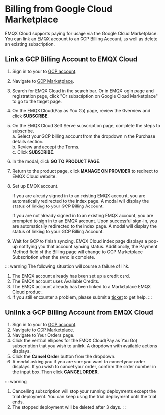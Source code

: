 # Billing from Google Cloud Marketplace

EMQX Cloud supports paying for usage via the Google Cloud Marketplace. You can link an EMQX account to an GCP Billing Account, as well as delete an existing subscription.


## Link a GCP Billing Account to EMQX Cloud
1. Sign in to your to [GCP account](https://console.cloud.google.com/).
2. Navigate to [GCP Marketplace](https://cloud.google.com/marketplace).
3. Search for EMQX Cloud in the search bar. Or in EMQX login page and registration page, click "Or subscription on Google Cloud Marketplace" to go to the target page.
4. On the EMQX Cloud(Pay as You Go) page, review the Overview and click **SUBSCRIBE**.
5. On the EMQX Cloud Self Serve subscription page, complete the steps to subscribe.<br>
	a. Select your GCP billing account from the dropdown in the Purchase details section.<br>
	b. Review and accept the Terms.<br>
	c. Click **SUBSCRIBE**.
6. In the modal, click **GO TO PRODUCT PAGE**.
7. Return to the product page, click **MANAGE ON PROVIDER** to redirect to EMQX Cloud website.
7. Set up EMQX account.

	If you are already signed in to an existing EMQX account, you are automatically redirected to the index page. A modal will display the status of linking to your GCP Billing Account.

	If you are not already signed in to an existing EMQX account, you are prompted to sign in to an EMQX account. Upon successful sign-in, you are automatically redirected to the index page. A modal will display the status of linking to your GCP Billing Account.
8. Wait for GCP to finish syncing.
	EMQX Cloud index page displays a pop-up notifying you that account syncing status. Additionally, the Payment Method field of the Billing page will change to GCP Marketplace Subscription when the sync is complete.
	
::: warning
The following situation will course a failure of link.
1. The EMQX account already has been set up a credit card.
2. The EMQX account uses Available Credits.
3. The EMQX account already has been linked to a Marketplace EMQX Cloud product.
4. If you still encounter a problem, please submit a [ticket](../feature/tickets.md) to get help.
:::


## Unlink a GCP Billing Account from EMQX Cloud
1. Sign in to your to [GCP account](https://console.cloud.google.com/).
2. Navigate to [GCP Marketplace](https://cloud.google.com/marketplace).
3. Navigate to Your Orders page.
4. Click the vertical ellipses for the EMQX Cloud(Pay as You Go) subscription that you wish to unlink. A dropdown with available actions displays.
5. Click the **Cancel Order** button from the dropdown.
6. A modal asking you if you are sure you want to cancel your order displays. If you wish to cancel your order, confirm the order number in the input box. Then click **CANCEL ORDER**.

::: warning
1. Cancelling subscription will stop your running deployments except the trial deployment. You can keep using the trial deployment until the trial ends.
2. The stopped deployment will be deleted after 3 days.
:::



